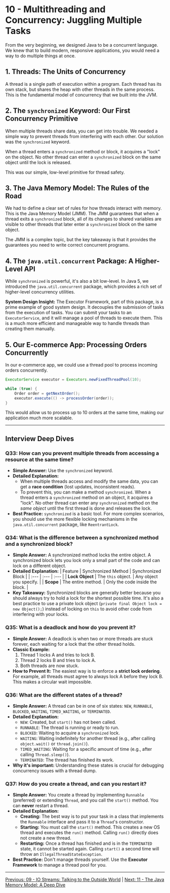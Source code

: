 # 10 - Multithreading and Concurrency: Juggling Multiple Tasks

From the very beginning, we designed Java to be a concurrent language. We knew that to build modern, responsive applications, you would need a way to do multiple things at once.

## 1. Threads: The Units of Concurrency

A thread is a single path of execution within a program. Each thread has its own stack, but shares the heap with other threads in the same process. This is the fundamental model of concurrency that we built into the JVM.

## 2. The `synchronized` Keyword: Our First Concurrency Primitive

When multiple threads share data, you can get into trouble. We needed a simple way to prevent threads from interfering with each other. Our solution was the `synchronized` keyword.

When a thread enters a `synchronized` method or block, it acquires a "lock" on the object. No other thread can enter a `synchronized` block on the same object until the lock is released.

This was our simple, low-level primitive for thread safety.

## 3. The Java Memory Model: The Rules of the Road

We had to define a clear set of rules for how threads interact with memory. This is the Java Memory Model (JMM). The JMM guarantees that when a thread exits a `synchronized` block, all of its changes to shared variables are visible to other threads that later enter a `synchronized` block on the same object.

The JMM is a complex topic, but the key takeaway is that it provides the guarantees you need to write correct concurrent programs.

## 4. The `java.util.concurrent` Package: A Higher-Level API

While `synchronized` is powerful, it's also a bit low-level. In Java 5, we introduced the `java.util.concurrent` package, which provides a rich set of higher-level concurrency utilities.

**System Design Insight:** The Executor Framework, part of this package, is a prime example of good system design. It decouples the submission of tasks from the execution of tasks. You can submit your tasks to an `ExecutorService`, and it will manage a pool of threads to execute them. This is a much more efficient and manageable way to handle threads than creating them manually.

## 5. Our E-commerce App: Processing Orders Concurrently

In our e-commerce app, we could use a thread pool to process incoming orders concurrently.

```java
ExecutorService executor = Executors.newFixedThreadPool(10);

while (true) {
    Order order = getNextOrder();
    executor.execute(() -> processOrder(order));
}
```

This would allow us to process up to 10 orders at the same time, making our application much more scalable.

---

## Interview Deep Dives

### Q33: How can you prevent multiple threads from accessing a resource at the same time?

*   **Simple Answer:** Use the `synchronized` keyword.
*   **Detailed Explanation:**
    *   When multiple threads access and modify the same data, you can get a **race condition** (lost updates, inconsistent reads).
    *   To prevent this, you can make a method `synchronized`. When a thread enters a `synchronized` method on an object, it acquires a "lock". No other thread can enter any `synchronized` method on the *same object* until the first thread is done and releases the lock.
*   **Best Practice:** `synchronized` is a basic tool. For more complex scenarios, you should use the more flexible locking mechanisms in the `java.util.concurrent` package, like `ReentrantLock`.

### Q34: What is the difference between a synchronized method and a synchronized block?

*   **Simple Answer:** A synchronized method locks the entire object. A synchronized block lets you lock only a small part of the code and can lock on a different object.
*   **Detailed Explanation:**
| Feature | Synchronized Method | Synchronized Block |
| :--- | :--- | :--- |
| **Lock Object** | The `this` object. | Any object you specify. |
| **Scope** | The entire method. | Only the code inside the block. |
*   **Key Takeaway:** Synchronized blocks are generally better because you should always try to hold a lock for the shortest possible time. It's also a best practice to use a private lock object (`private final Object lock = new Object();`) instead of locking on `this` to avoid other code from interfering with your locks.

### Q35: What is a deadlock and how do you prevent it?

*   **Simple Answer:** A deadlock is when two or more threads are stuck forever, each waiting for a lock that the other thread holds.
*   **Classic Example:**
    1.  Thread 1 locks A and tries to lock B.
    2.  Thread 2 locks B and tries to lock A.
    3.  Both threads are now stuck.
*   **How to Prevent It:** The easiest way is to enforce a **strict lock ordering**. For example, all threads must agree to always lock A before they lock B. This makes a circular wait impossible.

### Q36: What are the different states of a thread?

*   **Simple Answer:** A thread can be in one of six states: `NEW`, `RUNNABLE`, `BLOCKED`, `WAITING`, `TIMED_WAITING`, or `TERMINATED`.
*   **Detailed Explanation:**
    *   `NEW`: Created, but `start()` has not been called.
    *   `RUNNABLE`: The thread is running or ready to run.
    *   `BLOCKED`: Waiting to acquire a `synchronized` lock.
    *   `WAITING`: Waiting indefinitely for another thread (e.g., after calling `object.wait()` or `thread.join()`).
    *   `TIMED_WAITING`: Waiting for a specific amount of time (e.g., after calling `Thread.sleep()`).
    *   `TERMINATED`: The thread has finished its work.
*   **Why it's important:** Understanding these states is crucial for debugging concurrency issues with a thread dump.

### Q37: How do you create a thread, and can you restart it?

*   **Simple Answer:** You create a thread by implementing `Runnable` (preferred) or extending `Thread`, and you call the `start()` method. You can **never** restart a thread.
*   **Detailed Explanation:**
    *   **Creating:** The best way is to put your task in a class that implements the `Runnable` interface and pass it to a `Thread`'s constructor.
    *   **Starting:** You must call the `start()` method. This creates a new OS thread and executes the `run()` method. Calling `run()` directly does not create a new thread.
    *   **Restarting:** Once a thread has finished and is in the `TERMINATED` state, it cannot be started again. Calling `start()` a second time will throw an `IllegalThreadStateException`.
*   **Best Practice:** Don't manage threads yourself. Use the **Executor Framework** to manage a thread pool for you.

---

[Previous: 09 - IO Streams: Talking to the Outside World](../09-IO-Streams/README.md) | [Next: 11 - The Java Memory Model: A Deep Dive](../11-Java-Memory-Model/README.md)
